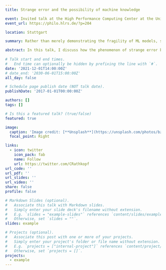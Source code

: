 ```yaml
---
title: Strange error and the possibility of machine knowledge

event: Invited talk at the High Performance Computing Center at the University of Stuttgart
event_url: https://philo.hlrs.de/?p=204

location: Stuttgart

summary: Rather than merely demonstrating the fragility of ML models, strange error might be evidence of hidden knowledge. 

abstract: In this talk, I discuss how the phenomenon of strange error bears differently on two distinct but overlapping questions. The first is about the possibility of using ML systems as sources of evidence for constructing human knowledge. The second is about the possibility of ascribing knowledge to ML systems themselves. 
    
# Talk start and end times.
#   End time can optionally be hidden by prefixing the line with `#`.
date: '2021-12-01T14:00:00Z'
# date_end: '2030-06-01T15:00:00Z'
all_day: false

# Schedule page publish date (NOT talk date).
publishDate: '2017-01-01T00:00:00Z'

authors: []
tags: []

# Is this a featured talk? (true/false)
featured: true

image:
  caption: 'Image credit: [**Unsplash**](https://unsplash.com/photos/bzdhc5b3Bxs)'
  focal_point: Right

links:
  - icon: twitter
    icon_pack: fab
    name: Follow
    url: https://twitter.com/CRathkopf
url_code: ''
url_pdf: ''
url_slides: ''
url_video: ''
share: false
profile: false

# Markdown Slides (optional).
#   Associate this talk with Markdown slides.
#   Simply enter your slide deck's filename without extension.
#   E.g. `slides = "example-slides"` references `content/slides/example-slides.md`.
#   Otherwise, set `slides = ""`.
slides: example

# Projects (optional).
#   Associate this post with one or more of your projects.
#   Simply enter your project's folder or file name without extension.
#   E.g. `projects = ["internal-project"]` references `content/project/deep-learning/index.md`.
#   Otherwise, set `projects = []`.
projects:
  - example
---
```






